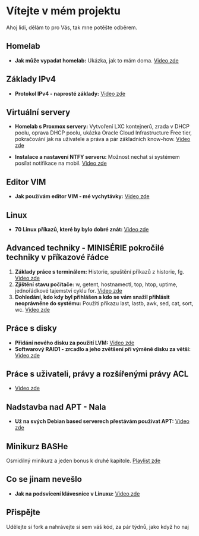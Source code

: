 # Vítejte v mém projektu

Ahoj lidi, dělám to pro Vás, tak mne potěšte odběrem.

## Homelab

- **Jak může vypadat homelab:** Ukázka, jak to mám doma. [Video zde](https://youtu.be/GHJMDWKpiOU)

## Základy IPv4

- **Protokol IPv4 - naprosté základy:** [Video zde](https://youtu.be/5cJ1mnz3e8w)

## Virtuální servery

- **Homelab s Proxmox servery:** Vytvoření LXC kontejnerů, zrada v DHCP poolu, oprava DHCP poolu, ukázka Oracle Cloud Infrastructure Free tier, pokračování jak na uživatele a práva a pár základních know-how. [Video zde](https://youtu.be/71pNQ0A-0TA)

- **Instalace a nastavení NTFY serveru:** Možnost nechat si systémem posílat notifikace na mobil. [Video zde](https://youtu.be/d7TBVrYz8UY)

## Editor VIM

- **Jak používám editor VIM - mé vychytávky:** [Video zde](https://youtu.be/H5KlttrH86U)

## Linux

- **70 Linux příkazů, které by bylo dobré znát:** [Video zde](https://youtu.be/rhW2mJ-GB2U)

## Advanced techniky - MINISÉRIE pokročilé techniky v příkazové řádce

1. **Základy práce s terminálem:** Historie, spuštění příkazů z historie, fg. [Video zde](https://youtu.be/GHP0OTiObH4)
2. **Zjištění stavu počítače:** w, getent, hostnamectl, top, htop, uptime, jednořádkové tajemství cyklu for. [Video zde](https://youtu.be/xvXHqUtU2qo)
3. **Dohledání, kdo kdy byl přihlášen a kdo se vám snažil přihlásit neoprávněne do systému:** Použití příkazu last, lastb, awk, sed, cat, sort, wc. [Video zde](https://youtu.be/WKghag7AlNw)

## Práce s disky

- **Přidání nového disku za použití LVM:** [Video zde](https://youtu.be/o9S0mNeA_lo)
- **Softwarový RAID1 - zrcadlo a jeho zvětšení při výměně disku za větší:** [Video zde](https://youtu.be/kGWmHO09_uQ)

## Práce s uživateli, právy a rozšířenými právy ACL

- [Video zde](https://youtu.be/G7Ux9mX306c)

## Nadstavba nad APT - Nala

- **Už na svých Debian based serverech přestávám používat APT:** [Video zde](https://www.youtube.com/watch?v=4gNyPe8hUHk)

## Minikurz BASHe

Osmidílný minikurz a jeden bonus k druhé kapitole. [Playlist zde](https://www.youtube.com/playlist?list=PLvz7xV2fFVIVDWTe2bmiAumAWnhVDwxZe)

## Co se jinam nevešlo

- **Jak na podsvícení klávesnice v Linuxu:** [Video zde](https://youtu.be/67qtO45XbQQ)

## Přispějte

Udělejte si fork a nahrávejte si sem váš kód, za pár týdnů, jako když ho naj
